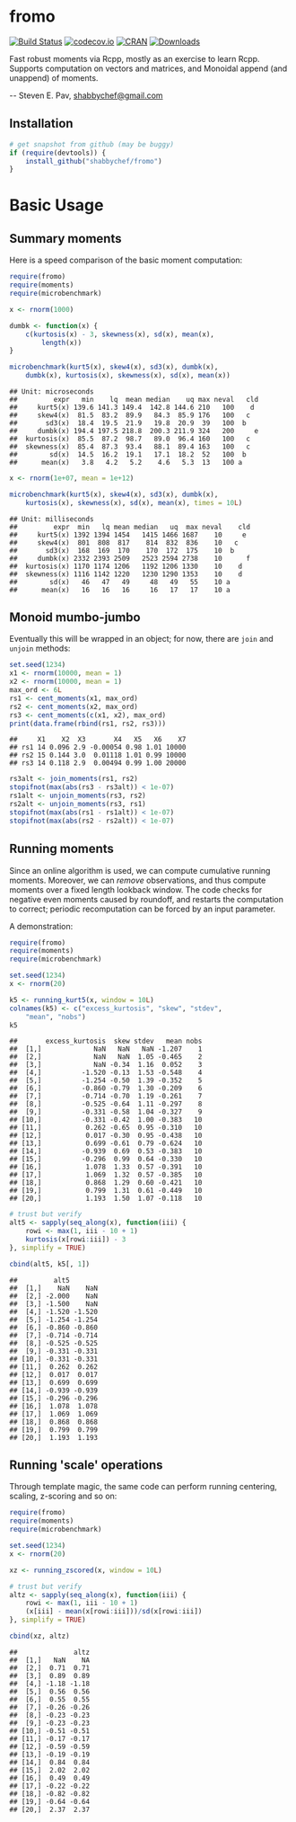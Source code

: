 

# fromo

[![Build Status](https://travis-ci.org/shabbychef/fromo.png)](https://travis-ci.org/shabbychef/fromo)
[![codecov.io](http://codecov.io/github/shabbychef/fromo/coverage.svg?branch=master)](http://codecov.io/github/shabbychef/fromo?branch=master)
[![CRAN](http://www.r-pkg.org/badges/version/fromo)](http://cran.rstudio.com/package=fromo) 
[![Downloads](http://cranlogs.r-pkg.org/badges/fromo?color=brightgreen)](http://www.r-pkg.org/pkg/fromo)

Fast robust moments via Rcpp, mostly as an exercise to learn Rcpp. 
Supports computation on vectors and matrices, and Monoidal append (and unappend) of moments.

-- Steven E. Pav, shabbychef@gmail.com

## Installation


```r
# get snapshot from github (may be buggy)
if (require(devtools)) {
    install_github("shabbychef/fromo")
}
```

# Basic Usage

## Summary moments

Here is a speed comparison of the basic moment computation:

```r
require(fromo)
require(moments)
require(microbenchmark)

x <- rnorm(1000)

dumbk <- function(x) {
    c(kurtosis(x) - 3, skewness(x), sd(x), mean(x), 
        length(x))
}

microbenchmark(kurt5(x), skew4(x), sd3(x), dumbk(x), 
    dumbk(x), kurtosis(x), skewness(x), sd(x), mean(x))
```

```
## Unit: microseconds
##         expr   min    lq  mean median    uq max neval   cld
##     kurt5(x) 139.6 141.3 149.4  142.8 144.6 210   100    d 
##     skew4(x)  81.5  83.2  89.9   84.3  85.9 176   100   c  
##       sd3(x)  18.4  19.5  21.9   19.8  20.9  39   100  b   
##     dumbk(x) 194.4 197.5 218.8  200.3 211.9 324   200     e
##  kurtosis(x)  85.5  87.2  98.7   89.0  96.4 160   100   c  
##  skewness(x)  85.4  87.3  93.4   88.1  89.4 163   100   c  
##        sd(x)  14.5  16.2  19.1   17.1  18.2  52   100  b   
##      mean(x)   3.8   4.2   5.2    4.6   5.3  13   100 a
```

```r
x <- rnorm(1e+07, mean = 1e+12)

microbenchmark(kurt5(x), skew4(x), sd3(x), dumbk(x), 
    kurtosis(x), skewness(x), sd(x), mean(x), times = 10L)
```

```
## Unit: milliseconds
##         expr  min   lq mean median   uq  max neval    cld
##     kurt5(x) 1392 1394 1454   1415 1466 1687    10     e 
##     skew4(x)  801  808  817    814  832  836    10   c   
##       sd3(x)  168  169  170    170  172  175    10  b    
##     dumbk(x) 2332 2393 2509   2523 2594 2738    10      f
##  kurtosis(x) 1170 1174 1206   1192 1206 1330    10    d  
##  skewness(x) 1116 1142 1220   1230 1290 1353    10    d  
##        sd(x)   46   47   49     48   49   55    10 a     
##      mean(x)   16   16   16     16   17   17    10 a
```

## Monoid mumbo-jumbo

Eventually this will be wrapped in an object; for now, there are `join` and `unjoin` methods:


```r
set.seed(1234)
x1 <- rnorm(10000, mean = 1)
x2 <- rnorm(10000, mean = 1)
max_ord <- 6L
rs1 <- cent_moments(x1, max_ord)
rs2 <- cent_moments(x2, max_ord)
rs3 <- cent_moments(c(x1, x2), max_ord)
print(data.frame(rbind(rs1, rs2, rs3)))
```

```
##     X1    X2  X3       X4   X5   X6    X7
## rs1 14 0.096 2.9 -0.00054 0.98 1.01 10000
## rs2 15 0.144 3.0  0.01118 1.01 0.99 10000
## rs3 14 0.118 2.9  0.00494 0.99 1.00 20000
```

```r
rs3alt <- join_moments(rs1, rs2)
stopifnot(max(abs(rs3 - rs3alt)) < 1e-07)
rs1alt <- unjoin_moments(rs3, rs2)
rs2alt <- unjoin_moments(rs3, rs1)
stopifnot(max(abs(rs1 - rs1alt)) < 1e-07)
stopifnot(max(abs(rs2 - rs2alt)) < 1e-07)
```

## Running moments

Since an online algorithm is used, we can compute cumulative running moments. Moreover, we can 
_remove_ observations, and thus compute moments over a fixed length lookback window. The code
checks for negative even moments caused by roundoff, and restarts the computation to correct;
periodic recomputation can be forced by an input parameter.

A demonstration:


```r
require(fromo)
require(moments)
require(microbenchmark)

set.seed(1234)
x <- rnorm(20)

k5 <- running_kurt5(x, window = 10L)
colnames(k5) <- c("excess_kurtosis", "skew", "stdev", 
    "mean", "nobs")
k5
```

```
##       excess_kurtosis  skew stdev   mean nobs
##  [1,]             NaN   NaN   NaN -1.207    1
##  [2,]             NaN   NaN  1.05 -0.465    2
##  [3,]             NaN -0.34  1.16  0.052    3
##  [4,]          -1.520 -0.13  1.53 -0.548    4
##  [5,]          -1.254 -0.50  1.39 -0.352    5
##  [6,]          -0.860 -0.79  1.30 -0.209    6
##  [7,]          -0.714 -0.70  1.19 -0.261    7
##  [8,]          -0.525 -0.64  1.11 -0.297    8
##  [9,]          -0.331 -0.58  1.04 -0.327    9
## [10,]          -0.331 -0.42  1.00 -0.383   10
## [11,]           0.262 -0.65  0.95 -0.310   10
## [12,]           0.017 -0.30  0.95 -0.438   10
## [13,]           0.699 -0.61  0.79 -0.624   10
## [14,]          -0.939  0.69  0.53 -0.383   10
## [15,]          -0.296  0.99  0.64 -0.330   10
## [16,]           1.078  1.33  0.57 -0.391   10
## [17,]           1.069  1.32  0.57 -0.385   10
## [18,]           0.868  1.29  0.60 -0.421   10
## [19,]           0.799  1.31  0.61 -0.449   10
## [20,]           1.193  1.50  1.07 -0.118   10
```

```r
# trust but verify
alt5 <- sapply(seq_along(x), function(iii) {
    rowi <- max(1, iii - 10 + 1)
    kurtosis(x[rowi:iii]) - 3
}, simplify = TRUE)

cbind(alt5, k5[, 1])
```

```
##         alt5       
##  [1,]    NaN    NaN
##  [2,] -2.000    NaN
##  [3,] -1.500    NaN
##  [4,] -1.520 -1.520
##  [5,] -1.254 -1.254
##  [6,] -0.860 -0.860
##  [7,] -0.714 -0.714
##  [8,] -0.525 -0.525
##  [9,] -0.331 -0.331
## [10,] -0.331 -0.331
## [11,]  0.262  0.262
## [12,]  0.017  0.017
## [13,]  0.699  0.699
## [14,] -0.939 -0.939
## [15,] -0.296 -0.296
## [16,]  1.078  1.078
## [17,]  1.069  1.069
## [18,]  0.868  0.868
## [19,]  0.799  0.799
## [20,]  1.193  1.193
```

## Running 'scale' operations

Through template magic, the same code can perform running centering, scaling, z-scoring and so on:


```r
require(fromo)
require(moments)
require(microbenchmark)

set.seed(1234)
x <- rnorm(20)

xz <- running_zscored(x, window = 10L)

# trust but verify
altz <- sapply(seq_along(x), function(iii) {
    rowi <- max(1, iii - 10 + 1)
    (x[iii] - mean(x[rowi:iii]))/sd(x[rowi:iii])
}, simplify = TRUE)

cbind(xz, altz)
```

```
##              altz
##  [1,]   NaN    NA
##  [2,]  0.71  0.71
##  [3,]  0.89  0.89
##  [4,] -1.18 -1.18
##  [5,]  0.56  0.56
##  [6,]  0.55  0.55
##  [7,] -0.26 -0.26
##  [8,] -0.23 -0.23
##  [9,] -0.23 -0.23
## [10,] -0.51 -0.51
## [11,] -0.17 -0.17
## [12,] -0.59 -0.59
## [13,] -0.19 -0.19
## [14,]  0.84  0.84
## [15,]  2.02  2.02
## [16,]  0.49  0.49
## [17,] -0.22 -0.22
## [18,] -0.82 -0.82
## [19,] -0.64 -0.64
## [20,]  2.37  2.37
```
